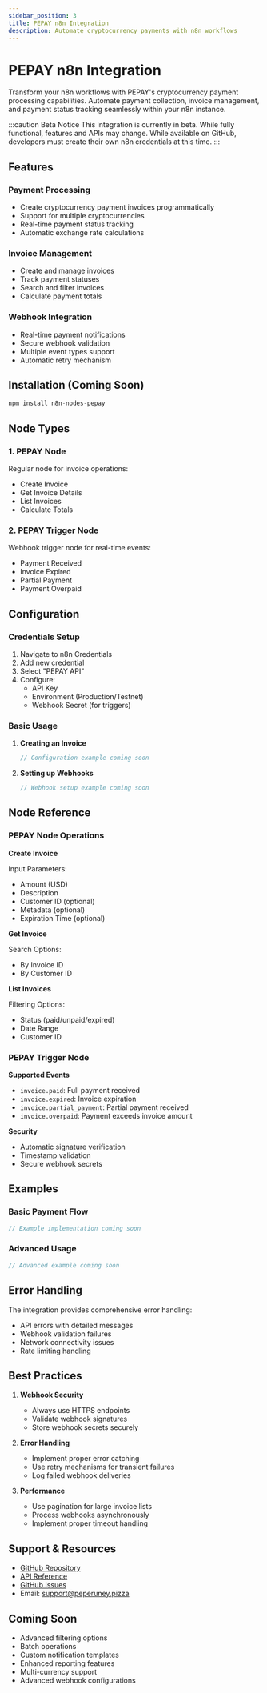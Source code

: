 ```yaml
---
sidebar_position: 3
title: PEPAY n8n Integration
description: Automate cryptocurrency payments with n8n workflows
---
```


# PEPAY n8n Integration

Transform your n8n workflows with PEPAY's cryptocurrency payment processing capabilities. Automate payment collection, invoice management, and payment status tracking seamlessly within your n8n instance.

:::caution Beta Notice
This integration is currently in beta. While fully functional, features and APIs may change. While available on GitHub, developers must create their own n8n credentials at this time.
:::

## Features

### Payment Processing
- Create cryptocurrency payment invoices programmatically
- Support for multiple cryptocurrencies
- Real-time payment status tracking
- Automatic exchange rate calculations

### Invoice Management
- Create and manage invoices
- Track payment statuses
- Search and filter invoices
- Calculate payment totals

### Webhook Integration
- Real-time payment notifications
- Secure webhook validation
- Multiple event types support
- Automatic retry mechanism

## Installation (Coming Soon)

```javascript
npm install n8n-nodes-pepay
```

## Node Types

### 1. PEPAY Node

Regular node for invoice operations:
- Create Invoice
- Get Invoice Details
- List Invoices
- Calculate Totals

### 2. PEPAY Trigger Node

Webhook trigger node for real-time events:
- Payment Received
- Invoice Expired
- Partial Payment
- Payment Overpaid

## Configuration

### Credentials Setup

1. Navigate to n8n Credentials
2. Add new credential
3. Select "PEPAY API"
4. Configure:
   - API Key
   - Environment (Production/Testnet)
   - Webhook Secret (for triggers)

### Basic Usage

1. **Creating an Invoice**
   ```typescript
   // Configuration example coming soon
   ```

2. **Setting up Webhooks**
   ```typescript
   // Webhook setup example coming soon
   ```

## Node Reference

### PEPAY Node Operations

**Create Invoice**

Input Parameters:
- Amount (USD)
- Description
- Customer ID (optional)
- Metadata (optional)
- Expiration Time (optional)

**Get Invoice**

Search Options:
- By Invoice ID
- By Customer ID

**List Invoices**

Filtering Options:
- Status (paid/unpaid/expired)
- Date Range
- Customer ID

### PEPAY Trigger Node

**Supported Events**
- `invoice.paid`: Full payment received
- `invoice.expired`: Invoice expiration
- `invoice.partial_payment`: Partial payment received
- `invoice.overpaid`: Payment exceeds invoice amount

**Security**
- Automatic signature verification
- Timestamp validation
- Secure webhook secrets

## Examples

### Basic Payment Flow
```typescript
// Example implementation coming soon
```

### Advanced Usage
```typescript
// Advanced example coming soon
```

## Error Handling

The integration provides comprehensive error handling:
- API errors with detailed messages
- Webhook validation failures
- Network connectivity issues
- Rate limiting handling

## Best Practices

1. **Webhook Security**
   - Always use HTTPS endpoints
   - Validate webhook signatures
   - Store webhook secrets securely

2. **Error Handling**
   - Implement proper error catching
   - Use retry mechanisms for transient failures
   - Log failed webhook deliveries

3. **Performance**
   - Use pagination for large invoice lists
   - Process webhooks asynchronously
   - Implement proper timeout handling

## Support & Resources

- [GitHub Repository](https://github.com/peperuney/pepay-n8n)
- [API Reference](./pepay-api)
- [GitHub Issues](https://github.com/peperuney/pepay-n8n/issues)
- Email: support@peperuney.pizza

## Coming Soon

- Advanced filtering options
- Batch operations
- Custom notification templates
- Enhanced reporting features
- Multi-currency support
- Advanced webhook configurations